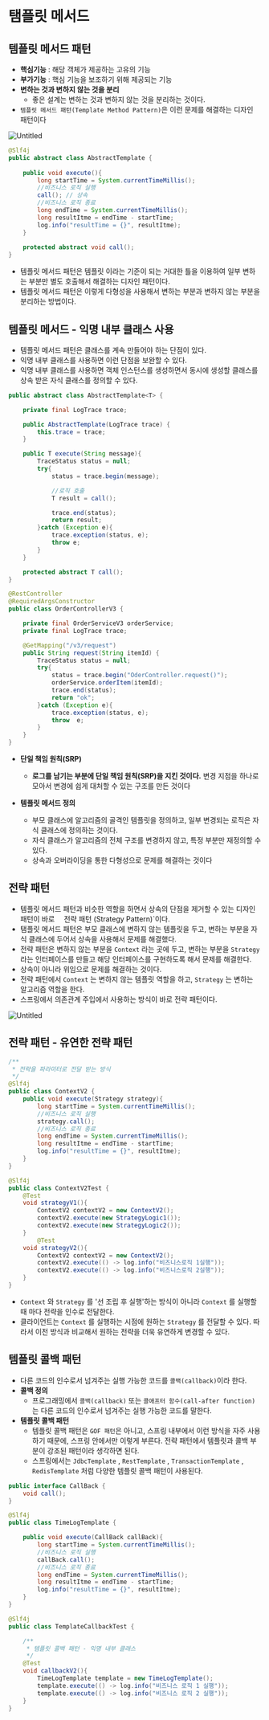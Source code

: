 # 탬플릿 메서드

## 템플릿 메서드 패턴

- **핵심기능** : 해당 객체가 제공하는 고유의 기능
- **부가기능** : 핵심 기능을 보조하기 위해 제공되는 기능
- **변하는 것과 변하지 않는 것을 분리**
    - 좋은 설계는 변하는 것과 변하지 않는 것을 분리하는 것이다.
- `템플릿 메서드 패턴(Template Method Pattern)`은 이런 문제를 해결하는 디자인 패턴이다

![Untitled](%E1%84%90%E1%85%A2%E1%86%B7%E1%84%91%E1%85%B3%E1%86%AF%E1%84%85%E1%85%B5%E1%86%BA%20%E1%84%86%E1%85%A6%E1%84%89%E1%85%A5%E1%84%83%E1%85%B3%20a1dd3eabb1a646b3a3c24ca2b5d89809/Untitled.png)

```java
@Slf4j
public abstract class AbstractTemplate {
    
    public void execute(){
        long startTime = System.currentTimeMillis();
        //비즈니스 로직 실행
        call(); // 상속
        //비즈니스 로직 종료
        long endTime = System.currentTimeMillis();
        long resultItme = endTime - startTime;
        log.info("resultTime = {}", resultItme);
    }
    
    protected abstract void call();
}
```

- 템플릿 메서드 패턴은 템플릿 이라는 기준이 되는 거대한 틀을 이용하여 일부 변하는 부분만 별도 호출해서 해결하는 디자인 패턴이다.
- 템플릿 메서드 패턴은 이렇게 다형성을 사용해서 변하는 부분과 변하지 않는 부분을 분리하는 방법이다.

## 템플릿 메서드 - **익명 내부 클래스 사용**

- 템플릿 메서드 패턴은 클래스를 계속 만들어야 하는 단점이 있다.
- 익명 내부 클래스를 사용하면 이런 단점을 보완할 수 있다.
- 익명 내부 클래스를 사용하면 객체 인스턴스를 생성하면서 동시에 생성할 클래스를 상속 받은 자식 클래스를 정의할 수 있다.

```java
public abstract class AbstractTemplate<T> {

    private final LogTrace trace;

    public AbstractTemplate(LogTrace trace) {
        this.trace = trace;
    }

    public T execute(String message){
        TraceStatus status = null;
        try{
            status = trace.begin(message);

            //로직 호출
            T result = call();

            trace.end(status);
            return result;
        }catch (Exception e){
            trace.exception(status, e);
            throw e;
        }
    }

    protected abstract T call();
}

@RestController
@RequiredArgsConstructor
public class OrderControllerV3 {

    private final OrderServiceV3 orderService;
    private final LogTrace trace;

    @GetMapping("/v3/request")
    public String request(String itemId) {
        TraceStatus status = null;
        try{
            status = trace.begin("OderController.request()");
            orderService.orderItem(itemId);
            trace.end(status);
            return "ok";
        }catch (Exception e){
            trace.exception(status, e);
            throw  e;
        }
    }
}
```

- **단일 책임 원칙(SRP)**
    - **로그를 남기는 부분에 단일 책임 원칙(SRP)을 지킨 것이다.** 변경 지점을 하나로 모아서 변경에 쉽게 대처할 수 있는 구조를 만든 것이다
    
- **템플릿 메서드 정의**
    - 부모 클래스에 알고리즘의 골격인 템플릿을 정의하고, 일부 변경되는 로직은 자식 클래스에 정의하는 것이다.
    - 자식 클래스가 알고리즘의 전체 구조를 변경하지 않고, 특정 부분만 재정의할 수 있다.
    - 상속과 오버라이딩을 통한 다형성으로 문제를 해결하는 것이다
    

## 전략 패턴

- 템플릿 메서드 패턴과 비슷한 역할을 하면서 상속의 단점을 제거할 수 있는 디자인 패턴이 바로 `  `전략 패턴 (Strategy Pattern)`이다.
- 탬플릿 메서드 패턴은 부모 클래스에 변하지 않는 템플릿을 두고, 변하는 부분을 자식 클래스에 두어서 상속을 사용해서 문제를 해결했다.
- 전략 패턴은 변하지 않는 부분을 `Context` 라는 곳에 두고, 변하는 부분을 `Strategy` 라는 인터페이스를 만들고 해당 인터페이스를 구현하도록 해서 문제를 해결한다.
- 상속이 아니라 위임으로 문제를 해결하는 것이다.
- 전략 패턴에서 `Context` 는 변하지 않는 템플릿 역할을 하고, `Strategy` 는 변하는 알고리즘 역할을 한다.
- 스프링에서 의존관계 주입에서 사용하는 방식이 바로 전략 패턴이다.

![Untitled](%E1%84%90%E1%85%A2%E1%86%B7%E1%84%91%E1%85%B3%E1%86%AF%E1%84%85%E1%85%B5%E1%86%BA%20%E1%84%86%E1%85%A6%E1%84%89%E1%85%A5%E1%84%83%E1%85%B3%20a1dd3eabb1a646b3a3c24ca2b5d89809/Untitled%201.png)

## 전략 패턴 - **유연한 전략 패턴**

```java
/**
 * 전략을 파라미터로 전달 받는 방식
 */
@Slf4j
public class ContextV2 {
    public void execute(Strategy strategy){
        long startTime = System.currentTimeMillis();
        //비즈니스 로직 실행
        strategy.call();
        //비즈니스 로직 종료
        long endTime = System.currentTimeMillis();
        long resultItme = endTime - startTime;
        log.info("resultTime = {}", resultItme);
    }
}

@Slf4j
public class ContextV2Test {
    @Test
    void strategyV1(){
        ContextV2 contextV2 = new ContextV2();
        contextV2.execute(new StrategyLogic1());
        contextV2.execute(new StrategyLogic2());
    }
		@Test
    void strategyV2(){
        ContextV2 contextV2 = new ContextV2();
        contextV2.execute(() -> log.info("비즈니스로직 1실행"));
        contextV2.execute(() -> log.info("비즈니스로직 2실행"));
    }
}
```

- `Context` 와 `Strategy` 를 '선 조립 후 실행'하는 방식이 아니라 `Context` 를 실행할 때 마다 전략을 인수로 전달한다.
- 클라이언트는 `Context` 를 실행하는 시점에 원하는 `Strategy` 를 전달할 수 있다. 따라서 이전 방식과 비교해서 원하는 전략을 더욱 유연하게 변경할 수 있다.

## 템플릿 콜백 패턴

- 다른 코드의 인수로서 넘겨주는 실행 가능한 코드를 `콜백(callback)`이라 한다.
- **콜백 정의**
    - 프로그래밍에서 `콜백(callback)` 또는 `콜애프터 함수(call-after function)`는 다른 코드의 인수로서 넘겨주는 실행 가능한 코드를 말한다.
- **템플릿 콜백 패턴**
    - 템플릿 콜백 패턴은 `GOF 패턴`은 아니고, 스프링 내부에서 이런 방식을 자주 사용하기 때문에, 스프링 안에서만 이렇게 부른다. 전략 패턴에서 템플릿과 콜백 부분이 강조된 패턴이라 생각하면 된다.
    - 스프링에서는 `JdbcTemplate` , `RestTemplate` , `TransactionTemplate` , `RedisTemplate` 처럼 다양한 템플릿 콜백 패턴이 사용된다.

```java
public interface CallBack {
    void call();
}

@Slf4j
public class TimeLogTemplate {

    public void execute(CallBack callBack){
        long startTime = System.currentTimeMillis();
        //비즈니스 로직 실행
        callBack.call();
        //비즈니스 로직 종료
        long endTime = System.currentTimeMillis();
        long resultItme = endTime - startTime;
        log.info("resultTime = {}", resultItme);
    }
}

@Slf4j
public class TemplateCallbackTest {

    /**
     * 템플릿 콜백 패턴 - 익명 내부 클래스
     */
    @Test
    void callbackV2(){
        TimeLogTemplate template = new TimeLogTemplate();
        template.execute(() -> log.info("비즈니스 로직 1 실행"));
        template.execute(() -> log.info("비즈니스 로직 2 실행"));
    }
}
```